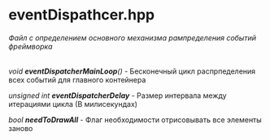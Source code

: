# eventDispathcer.hpp
###### Файл с определением основного механизма рампределения событий фреймворка


*void ***eventDispatcherMainLoop***()* - Бесконечный цикл распрпеделения всех событий для главного контейнера

*unsigned int **eventDispatcherDelay*** - Размер интервала между итерациями цикла (В милисекундах)

*bool **needToDrawAll*** - Флаг необходимости отрисовывать все элементы заново

